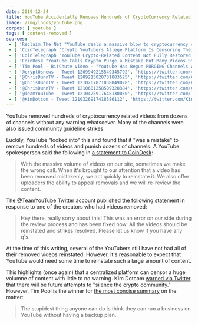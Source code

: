 ```yaml
---
date: 2019-12-24
title: YouTube Accidentally Removes Hundreds of CryptoCurrency Related Videos
image: /img/logos/youtube.png
corpos: [ youtube ]
tags: [ content-removed ]
sources:
 - [ 'Reclaim The Net "YouTube deals a massive blow to cryptocurrency community, calls it "harmful or dangerous", mass deletes videos" by Didi Rankovic (24 Dec 2019)', 'https://reclaimthenet.org/youtube-cryptocurrency-censorship/' ]
 - [ 'CoinTelegraph "Crypto YouTubers Allege Platform Is Censoring Their Content" by Marie Huillet (24 Dec 2019)', 'https://cointelegraph.com/news/crypto-youtubers-allege-platform-is-censoring-their-content' ]
 - [ 'CoinTelegraph "YouTube Crypto-Related Content Not Fully Restored, YouTubers Say "Nothing Has Changed"" by Rachel Wolfson (25 Dec 2019)', 'https://cointelegraph.com/news/youtube-crypto-related-content-not-fully-restored-youtubers-say-nothing-has-changed' ]
 - [ 'CoinDesk "YouTube Calls Crypto Purge a Mistake But Many Videos Still Missing" by Danny Nelson (26 Dec 2019)', 'https://www.coindesk.com/youtube-calls-crypto-purge-a-mistake-but-many-videos-still-missing' ]
 - [ 'Tim Pool - BitChute Video - "Youtube Has Begun PURGING Channels AGAIN, Crypto Channels Getting Wiped Out" (26 Dec 2019)', 'https://www.bitchute.com/video/Kr5r3SNYsmU/' ]
 - [ '@crypt0snews - Tweet 1209949215549345792', 'https://twitter.com/crypt0snews/status/1209949215549345792' ]
 - [ '@ChrisDunnTV - Tweet 1209213028731883525', 'https://twitter.com/ChrisDunnTV/status/1209213028731883525' ]
 - [ '@ChrisDunnTV - Tweet 1210267871038849028', 'https://twitter.com/ChrisDunnTV/status/1210267871038849028' ]
 - [ '@ChrisDunnTV - Tweet 1210601258509328384', 'https://twitter.com/ChrisDunnTV/status/1210601258509328384' ]
 - [ '@TeamYouTube - Tweet 1210425917648130050', 'https://twitter.com/TeamYouTube/status/1210425917648130050' ]
 - [ '@KimDotcom - Tweet 1210326917418586112', 'https://twitter.com/KimDotcom/status/1210326917418586112' ]
---
```


YouTube removed hundreds of cryptocurrency related videos from dozens of channels without any warning whatsoever.
Many of the channels were also issued community guideline strikes.

Luckily, YouTube "looked into" this and found that it "was a mistake" to remove hundreds of videos and punish dozens of channels.
A YouTube spokesperson said the following in [a statement to CoinDesk](https://www.coindesk.com/youtube-calls-crypto-purge-a-mistake-but-many-videos-still-missing):
> With the massive volume of videos on our site, sometimes we make the wrong call.
> When it's brought to our attention that a video has been removed mistakenly, we act quickly to reinstate it.
> We also offer uploaders the ability to appeal removals and we will re-review the content.

The [@TeamYouTube](https://twitter.com/TeamYouTube) Twitter account published [the following statement](https://twitter.com/TeamYouTube/status/1210425917648130050) in response to one of the creators who had videos removed:
> Hey there, really sorry about this!
> This was an error on our side during the review process and has been fixed now.
> All the videos should be reinstated and strikes resolved.
> Please let us know if you have any q's.

At the time of this writing, several of the YouTubers still have not had all of their removed videos reinstated.
However, it's reasonable to expect that YouTube would need some time to reinstate such a large amount of content.

This highlights (once again) that a centralized platform can censor a huge volumne of content with little to no warning.
Kim Dotcom [warned via Twitter](https://twitter.com/KimDotcom/status/1210326917418586112) that there will be future attempts to "silence the crypto community."
However, Tim Pool is the winner for [the most concise summary](https://www.bitchute.com/video/Kr5r3SNYsmU/) on the matter:
> The stupidest thing anyone can do is think they can run a business on YouTube without having a backup plan.
